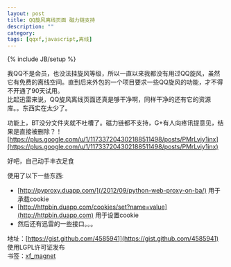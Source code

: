 ```yaml
---
layout: post
title: QQ旋风离线页面 磁力链支持
description: ""
category: 
tags: [qqxf,javascript,离线]
---
```

{% include JB/setup %}

我QQ不是会员，也没法挂旋风等级，所以一直以来我都没有用过QQ旋风，虽然它有免费的离线空间。直到后来外包的一个项目要求一些QQ旋风的功能，才不得不开通了90天试用。  
比起迅雷来说，QQ旋风离线页面还真是够干净啊，同样干净的还有它的资源库。。东西实在太少了。  


功能上，BT没分文件夹就不吐槽了。磁力链都不支持，G+有人向疼讯提意见，结果是直接被删除？！[https://plus.google.com/u/1/117337204302188511498/posts/PMrLviy1inx](https://plus.google.com/u/1/117337204302188511498/posts/PMrLviy1inx)


好吧，自己动手丰衣足食


使用了以下一些东西:

* [http://pyproxy.duapp.com/](/2012/09/python-web-proxy-on-ba/) 用于承载cookie
* [http://httpbin.duapp.com/cookies/set?name=value](http://httpbin.duapp.com) 用于设置cookie
* 然后还有迅雷的一些接口。。。


地址：[https://gist.github.com/4585941](https://gist.github.com/4585941) 使用LGPL许可证发布  
书签：<a href="javascript:void((function(){var d=document;var s=d.createElement('script');s.src='http://blog.binux.me/assets/image/xf_magnet.js';s.id='binux_script';d.body.appendChild(s)})())">xf_magnet</a>
